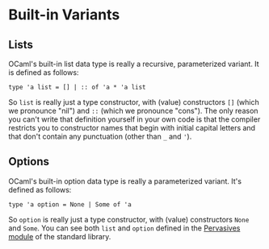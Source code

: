 # Built-in Variants

## Lists
OCaml's built-in list data type is really a recursive, parameterized
variant.  It is defined as follows:
```
type 'a list = [] | :: of 'a * 'a list
```
So `list` is really just a type constructor, with (value) constructors
`[]` (which we pronounce "nil") and `::` (which we pronounce "cons").
The only reason you can't write that definition yourself in your own
code is that the compiler restricts you to constructor names that begin
with initial capital letters and that don't contain any punctuation
(other than `_` and `'`).

## Options
OCaml's built-in option data type is really a parameterized
variant.  It's defined as follows:
```
type 'a option = None | Some of 'a 
```
So `option` is really just a type constructor, with (value) constructors
`None` and `Some`.
You can see both `list` and `option` defined in the [Pervasives module][pervasives]
of the standard library.

[pervasives]: http://caml.inria.fr/pub/docs/manual-ocaml/core.html